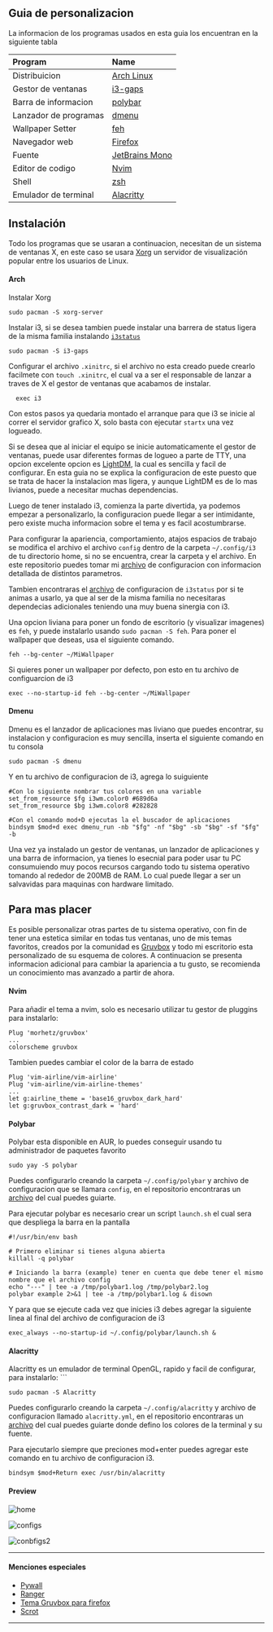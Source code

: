 ## Guia de personalizacion

La informacion de los programas usados en esta guia los encuentran en la siguiente tabla

| Program                             | Name                                                                                                                           |
| :---                                | :---                                                                                                                           |
| Distribuicion                       | [Arch Linux](https://www.archlinux.org/)                                                                                       |
| Gestor de ventanas                     | [i3-gaps](https://github.com/Airblader/i3)                                                                                  |
| Barra de informacion                                | [polybar](https://github.com/jaagr/polybar)                                                                                    |
| Lanzador de programas                    | [dmenu](https://github.com/stilvoid/dmenu)                                                                                  |
| Wallpaper Setter                    | [feh](https://github.com/derf/feh)                                                                                             |
| Navegador web                         | [Firefox](https://firefox.com)                                                                                                 |                                                                                   |
| Fuente                              | [JetBrains Mono](https://www.jetbrains.com/es-es/lp/mono/)                                                                                 |
| Editor de codigo                         | [Nvim](https://neovim.io/)                                                                                                     |                                                                          |
| Shell                               | [zsh](https://www.zsh.org/)                                                                                                    |
| Emulador de terminal                  | [Alacritty](https://github.com/alacritty/alacritty)                                                                                                 |

## Instalación

Todo los programas que se usaran a continuacion, necesitan de un sistema de ventanas X, en este caso se usara [Xorg](https://wiki.archlinux.org/title/xorg) un servidor de visualización popular entre los usuarios de Linux.

#### Arch

Instalar Xorg
```
sudo pacman -S xorg-server
```

Instalar i3, si se desea tambien puede instalar una barrera de status ligera de la misma familia instalando [`i3status`](https://github.com/Tazeg/i3status)

```
sudo pacman -S i3-gaps
```
Configurar el archivo `.xinitrc`, si el archivo no esta creado puede crearlo facilmete con `touch .xinitrc`, el cual va a ser el responsable de lanzar a traves de X el gestor de ventanas que acabamos de instalar.
```
  exec i3
```
Con estos pasos ya quedaria montado el arranque para que i3 se inicie al correr el servidor grafico X, solo basta con ejecutar `startx` una vez logueado.

Si se desea que al iniciar el equipo se inicie automaticamente el gestor de ventanas, puede usar diferentes formas de logueo a parte de TTY, una opcion excelente opcion  es [LightDM](https://wiki.archlinux.org/title/LightDM), la cual es sencilla y facil de configurar. En esta guia no se explica la configuracion de este puesto que se trata de hacer la instalacion mas ligera, y aunque LightDM es de lo mas livianos, puede a necesitar muchas dependencias.

Luego de tener instalado i3, comienza la parte divertida, ya podemos empezar a personalizarlo, la configuracion puede llegar a ser intimidante, pero existe mucha informacion sobre el tema y es facil acostumbrarse.

Para configurar la apariencia, comportamiento, atajos espacios de trabajo se modifica el archivo el archivo `config` dentro de la carpeta `~/.config/i3` de tu directorio home, si no se encuentra, crear la carpeta y el archivo. En este repositorio puedes tomar mi [archivo](https://github.com/MikeGarzon/Guia_de_personalizacion/blob/main/config/i3/config) de configuracion con informacion detallada de distintos parametros. 

Tambien encontraras el [archivo](https://github.com/MikeGarzon/Guia_de_personalizacion/blob/main/config/i3status/config) de configuracion de `i3status` por si te animas a usarlo, ya que al ser de la misma familia no necesitaras dependecias adicionales teniendo una muy buena sinergia con i3. 

Una opcion liviana para poner un fondo de escritorio (y visualizar imagenes) es `feh`, y puede instalarlo usando `sudo pacman -S feh`. Para poner el wallpaper que deseas, usa el siguiente comando.
```
feh --bg-center ~/MiWallpaper
```
Si quieres poner un wallpaper por defecto, pon esto en tu archivo de configuarcion de i3
```
exec --no-startup-id feh --bg-center ~/MiWallpaper
```

#### Dmenu

Dmenu es el lanzador de aplicaciones mas liviano que puedes encontrar, su instalacion y configuracion es muy sencilla, inserta el siguiente comando en tu consola
```
sudo pacman -S dmenu
```
Y en tu archivo de configuracion de i3, agrega lo suiguiente 
```
#Con lo siguiente nombrar tus colores en una variable
set_from_resource $fg i3wm.color0 #689d6a
set_from_resource $bg i3wm.color8 #282828

#Con el comando mod+D ejecutas la el buscador de aplicaciones
bindsym $mod+d exec dmenu_run -nb "$fg" -nf "$bg" -sb "$bg" -sf "$fg" -b
```

Una vez ya instalado un gestor de ventanas, un lanzador de aplicaciones y una barra de informacion, ya tienes lo esecnial para poder usar tu PC consumuiendo muy pocos recursos cargando todo tu sistema operativo tomando al rededor de 200MB de RAM. Lo cual puede llegar a ser un salvavidas para maquinas con hardware limitado.

## Para mas placer 
Es posible personalizar otras partes de tu sistema operativo, con fin de tener una estetica similar en todas tus ventanas, uno de mis temas favoritos, creados por la comunidad es [Gruvbox](https://github.com/morhetz/gruvbox) y todo mi escritorio esta personalizado de su esquema de colores. A continuacion se presenta informacion adicional para cambiar la apariencia a tu gusto, se recomienda un conocimiento mas avanzado a partir de ahora.



#### Nvim  
Para añadir el tema a nvim, solo es necesario utilizar tu gestor de pluggins para instalarlo:
```
Plug 'morhetz/gruvbox'
...
colorscheme gruvbox 
```
Tambien puedes cambiar el color de la barra de estado

```
Plug 'vim-airline/vim-airline'
Plug 'vim-airline/vim-airline-themes'
...
let g:airline_theme = 'base16_gruvbox_dark_hard'
let g:gruvbox_contrast_dark = 'hard'
```

#### Polybar 

Polybar esta disponible en AUR, lo puedes conseguir usando tu administrador de paquetes favorito
```
sudo yay -S polybar
```
Puedes configurarlo creando la carpeta `~/.config/polybar` y archivo de configuracion que se llamara `config`, en el repositorio encontraras un [archivo](https://github.com/MikeGarzon/Guia_de_personalizacion/blob/main/config/polybar/config) del cual puedes guiarte.

Para ejecutar polybar es necesario crear un script `launch.sh` el cual sera que despliega la barra en la pantalla 
```
#!/usr/bin/env bash

# Primero eliminar si tienes alguna abierta
killall -q polybar

# Iniciando la barra (example) tener en cuenta que debe tener el mismo nombre que el archivo config
echo "---" | tee -a /tmp/polybar1.log /tmp/polybar2.log
polybar example 2>&1 | tee -a /tmp/polybar1.log & disown
```

Y para que se ejecute cada vez que inicies i3 debes agregar la siguiente linea al final del archivo de configuracion de i3
```
exec_always --no-startup-id ~/.config/polybar/launch.sh &
```
#### Alacritty 
Alacritty es un emulador de terminal OpenGL, rapido y facil de configurar, para instalarlo: ```
```
sudo pacman -S Alacritty
```
Puedes configurarlo creando la carpeta `~/.config/alacritty` y archivo de configuracion llamado `alacritty.yml`, en el repositorio encontraras un [archivo](https://github.com/MikeGarzon/Guia_de_personalizacion/blob/main/config/alacritty/alacritty.yml) del cual puedes guiarte donde defino los colores de la terminal y su fuente.

Para ejecutarlo siempre que preciones mod+enter puedes agregar este comando en tu archivo de configuracion i3.
```
bindsym $mod+Return exec /usr/bin/alacritty
```

#### Preview 


![home](https://user-images.githubusercontent.com/55245364/134998027-3918836c-1fd4-468b-92d2-d071ec85ebfd.png)

![configs](https://user-images.githubusercontent.com/55245364/134998033-f4170a4f-eeea-466d-b353-42c14e4feb65.png)

![conbfigs2](https://user-images.githubusercontent.com/55245364/134998041-b937a82e-665f-4363-bddc-587fa5b5ac08.png)


---
#### Menciones especiales
- [Pywall](https://github.com/dylanaraps/pywal)
- [Ranger](https://github.com/ranger/ranger)
- [Tema Gruvbox para firefox](https://addons.mozilla.org/es/firefox/addon/humble-gruvbox/)
- [Scrot](https://github.com/dreamer/scrot)
---



